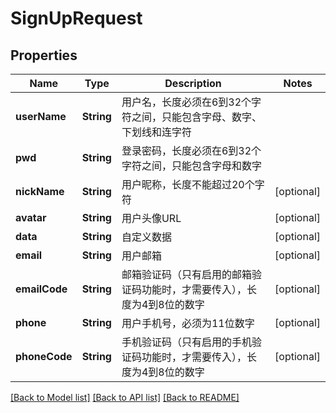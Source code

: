# SignUpRequest

## Properties
Name | Type | Description | Notes
------------ | ------------- | ------------- | -------------
**userName** | **String** | 用户名，长度必须在6到32个字符之间，只能包含字母、数字、下划线和连字符 | 
**pwd** | **String** | 登录密码，长度必须在6到32个字符之间，只能包含字母和数字 | 
**nickName** | **String** | 用户昵称，长度不能超过20个字符 | [optional] 
**avatar** | **String** | 用户头像URL | [optional] 
**data** | **String** | 自定义数据 | [optional] 
**email** | **String** | 用户邮箱 | [optional] 
**emailCode** | **String** | 邮箱验证码（只有启用的邮箱验证码功能时，才需要传入），长度为4到8位的数字 | [optional] 
**phone** | **String** | 用户手机号，必须为11位数字 | [optional] 
**phoneCode** | **String** | 手机验证码（只有启用的手机验证码功能时，才需要传入），长度为4到8位的数字 | [optional] 

[[Back to Model list]](../README.md#documentation-for-models) [[Back to API list]](../README.md#documentation-for-api-endpoints) [[Back to README]](../README.md)


